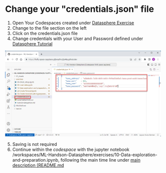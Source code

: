 # Change your "credentials.json" file

1. Open Your Codespaces created under [Datasphere Exercise](https://github.com/Ermaconomist/ML-Handson-Datasphere/blob/main/exercises/tutorial-datasphere.md#create-new-database-user)  
2. Change to the file section on the left
3. Click on the credentials.json file
4. Change credentials with your User and Password defined under [Datasphere Tutorial](/exercises/tutorial-datasphere.md) 

![It should look like this and should be editable](../01_Assets/img/030_credentials.png) 

5. Saving is not required
6. Continue within the *codespace* with the jupyter notebook /workspaces/ML-Handson-Datasphere/exercises/10-Data-exploration-and-preparation.ipynb, following the main time line under [main description (README.md](../README.md)  




